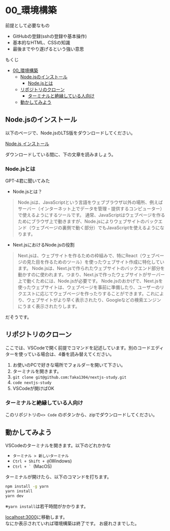 # 00_環境構築

前提として必要なもの

- GitHubの登録(sshの登録や基本操作)
- 基本的なHTML、CSSの知識
- 最後までやり遂げるという強い意思

もくじ

- [00\_環境構築](#00_環境構築)
  - [Node.jsのインストール](#nodejsのインストール)
    - [Node.jsとは](#nodejsとは)
  - [リポジトリのクローン](#リポジトリのクローン)
    - [ターミナルと絶縁している人向け](#ターミナルと絶縁している人向け)
  - [動かしてみよう](#動かしてみよう)

## Node.jsのインストール

以下のページで、Node.jsのLTS版をダウンロードしてください。

[Node.js インストール](https://nodejs.org/en)

ダウンロードしている間に、下の文章を読みましょう。

### Node.jsとは

GPT-4君に聞いてみた

- Node.jsとは？

> Node.jsは、JavaScriptという言語をウェブブラウザ以外の場所、例えばサーバー（インターネット上でデータを管理・提供するコンピューター）で使えるようにするツールです。
通常、JavaScriptはウェブページを作るためにブラウザ上で動きますが、Node.jsによりウェブサイトのバックエンド（ウェブページの裏側で動く部分）でもJavaScriptを使えるようになります。

- Next.jsにおけるNode.jsの役割

> Next.jsは、ウェブサイトを作るための枠組みで、特にReact（ウェブページの見た目を作るためのツール）を使ったウェブサイト作成に特化しています。
Node.jsは、Next.jsで作られたウェブサイトのバックエンド部分を動かすのに使われます。つまり、Next.jsで作ったウェブサイトがサーバー上で動くためには、Node.jsが必要です。
Node.jsのおかげで、Next.jsを使ったウェブサイトは、ウェブページを事前に準備したり、ユーザーのリクエストに応じてウェブページを作ったりすることができます。これにより、ウェブサイトがより早く表示されたり、Googleなどの検索エンジンにうまく表示されたりします。

だそうです。

## リポジトリのクローン

ここでは、VSCodeで開く前提でコマンドを記述しています。別のコードエディターを使っている場合は、4番を読み替えてください。

1. お使いのPCで好きな場所でフォルダーを開いて下さい。
2. ターミナルを開きます。
3. `git clone git@github.com:Taka1304/nextjs-study.git`
4. `code nextjs-study`
5. VSCodeが開けばOK

### ターミナルと絶縁している人向け

このリポジトリの`<> Code` のボタンから、zipでダウンロードしてください。

## 動かしてみよう

VSCodeのターミナルを開きます。以下のどれかかな

- `ターミナル > 新しいターミナル`
- `Ctrl + Shift + @`(Windows)
- ```Ctrl + ` ```(MacOS)

ターミナルが開けたら、以下のコマンドを打ちます。

``` bash
npm install -g yarn
yarn install
yarn dev
```

※`yarn install`は若干時間がかかります。

[localhost:3000](localhost:3000)に移動します。  
なにか表示されていれば環境構築は終了です。
お疲れさまでした。
